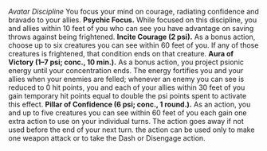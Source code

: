 *Avatar Discipline*
You focus your mind on courage, radiating confidence and bravado to your allies.
**Psychic Focus.** While focused on this discipline, you and allies within 10 feet of you who can see you have advantage on saving throws against being frightened.
**Incite Courage (2 psi).** As a bonus action, choose up to six creatures you can see within 60 feet of you. If any of those creatures is frightened, that condition ends on that creature.
**Aura of Victory (1–7 psi; conc., 10 min.).** As a bonus action, you project psionic energy until your concentration ends. The energy fortifies you and your allies when your enemies are felled; whenever an enemy you can see is reduced to 0 hit points, you and each of your allies within 30 feet of you gain temporary hit points equal to double the psi points spent to activate this effect.
**Pillar of Confidence (6 psi; conc., 1 round.).** As an action, you and up to five creatures you can see within 60 feet of you each gain one extra action to use on your individual turns. The action goes away if not used before the end of your next turn. the action can be used only to make one weapon attack or to take the Dash or Disengage action.